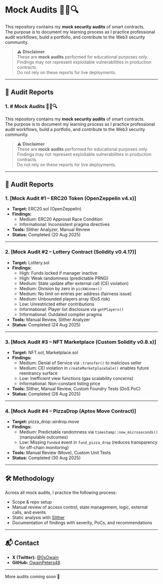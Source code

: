 # Mock Audits 🕵️‍♂️🔍

This repository contains my **mock security audits** of smart contracts.  
The purpose is to document my learning process as I practice professional audit workflows, build a portfolio, and contribute to the Web3 security community.  

> ⚠️ **Disclaimer**  
> These are **mock audits** performed for educational purposes only.  
> Findings may not represent exploitable vulnerabilities in production contracts.  
> Do not rely on these reports for live deployments.  

---

## 📂 Audit Reports

### 1. # Mock Audits 🕵️‍♂️🔍

This repository contains my **mock security audits** of smart contracts.  
The purpose is to document my learning process as I practice professional audit workflows, build a portfolio, and contribute to the Web3 security community.  

> ⚠️ **Disclaimer**  
> These are **mock audits** performed for educational purposes only.  
> Findings may not represent exploitable vulnerabilities in production contracts.  
> Do not rely on these reports for live deployments.  

---

## 📂 Audit Reports

### 1. [Mock Audit #1 – ERC20 Token (OpenZeppelin v4.x)]
- **Target:** ERC20.sol (OpenZeppelin)  
- **Findings:**  
  - Medium: ERC20 Approval Race Condition  
  - Informational: Inconsistent pragma directives  
- **Tools:** Slither Analyzer, Manual Review  
- **Status:** Completed (20 Aug 2025)  

---

### 2. [Mock Audit #2 – Lottery Contract (Solidity v0.4.17)]
- **Target:** Lottery.sol  
- **Findings:**  
  - High: Funds locked if manager inactive  
  - High: Weak randomness (predictable PRNG)  
  - Medium: State update after external call (CEI violation)  
  - Medium: Division by zero in `pickWinner()`  
  - Medium: No limit on entries per address (fairness issue)  
  - Medium: Unbounded players array (DoS risk)  
  - Low: Unrestricted ether contributions  
  - Informational: Player list disclosure via `getPlayers()`  
  - Informational: Outdated compiler pragma  
- **Tools:** Manual Review, Slither Analyzer  
- **Status:** Completed (24 Aug 2025)  

---

### 3. [Mock Audit #3 – NFT Marketplace (Custom Solidity v0.8.x)]
- **Target:** NFT.sol, Marketplace.sol  
- **Findings:**  
  - Medium: Denial of Service via `.transfer()` to malicious seller  
  - Medium: CEI violation in `createMarketplaceSale()` enables future reentrancy surface  
  - Low: Inefficient view functions (gas scalability concerns)  
  - Informational: Non-constant listing price   
- **Tools:** Slither, Manual Review, Custom Foundry Tests (DoS PoC)  
- **Status:** Completed (28 Aug 2025)

---

### 4. [Mock Audit #4 – PizzaDrop (Aptos Move Contract)]
- **Target:** pizza_drop::airdrop.move  
- **Findings:**  
  - Medium: Predictable randomness via `timestamp::now_microseconds()` (manipulable outcomes)  
  - Low: Missing `Funded` event in `fund_pizza_drop` (reduces transparency for off-chain monitoring)  
- **Tools:** Manual Review (Move), Custom Unit Tests  
- **Status:** Completed (30 Aug 2025)

---

## 🛠️ Methodology

Across all mock audits, I practice the following process:
- Scope & repo setup  
- Manual review of access control, state management, logic, external calls, and events  
- Static analysis with [Slither](https://github.com/crytic/slither)  
- Documentation of findings with severity, PoCs, and recommendations

---

## 📬 Contact

- **X (Twitter):** [@0xOwain](https://x.com/0xOwain)  
- **GitHub:** [OwainPeters48](https://github.com/OwainPeters48)  

---

More audits coming soon 🚀

